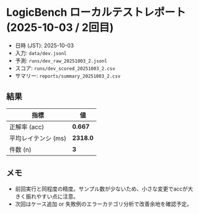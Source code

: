 # LogicBench ローカルテストレポート (2025-10-03 / 2回目)

- 日時 (JST): 2025-10-03
- 入力: `data/dev.jsonl`
- 予測: `runs/dev_raw_20251003_2.jsonl`
- スコア: `runs/dev_scored_20251003_2.csv`
- サマリー: `reports/summary_20251003_2.csv`

## 結果
| 指標 | 値 |
|---|---|
| 正解率 (acc) | **0.667** |
| 平均レイテンシ (ms) | **2318.0** |
| 件数 (n) | **3** |

## メモ
- 前回実行と同程度の精度。サンプル数が少ないため、小さな変更でaccが大きく振れやすい点に注意。
- 次回はケース追加 or 失敗例のエラーカテゴリ分析で改善余地を確認予定。

